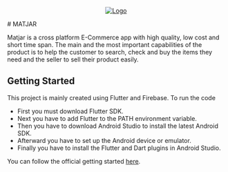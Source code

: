 
<p align="center">
  
  <a href="https://flutter.io/">
    <img src="https://i.ibb.co/THcLkDP/logo.png" alt="Logo">
  </a>
  <p> # MATJAR </p>
</p>
Matjar is a cross platform E-Commerce app with high quality, low cost and short time span.
The main and the most important capabilities of the product is to help the customer to search, check and buy the items they need and the seller to sell their product easily.

## Getting Started

This project is mainly created using Flutter and Firebase.
To run the code
- First you must download Flutter SDK.
- Next you have to add Flutter to the PATH environment variable.
- Then you have to download Android Studio to install the latest Android SDK.
- Afterward you have to set up the Android device or emulator.
- Finally you have to install the Flutter and Dart plugins in Android Studio.

You can follow the official getting started [here](https://flutter.dev/docs/get-started/install).


